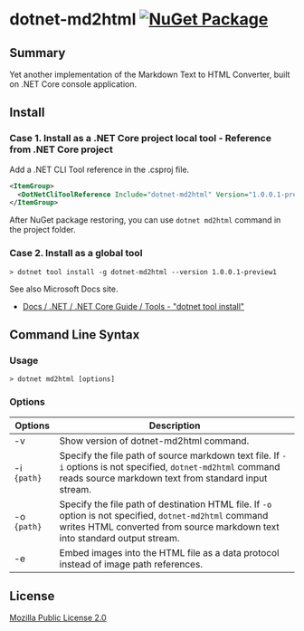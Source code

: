 # dotnet-md2html [![NuGet Package](https://img.shields.io/nuget/v/dotnet-md2html.svg)](https://www.nuget.org/packages/dotnet-md2html/)

## Summary

Yet another implementation of the Markdown Text to HTML Converter, built on .NET Core console application.

## Install

### Case 1. Install as a .NET Core project local tool - Reference from .NET Core project

Add a .NET CLI Tool reference in the .csproj file.

```xml
<ItemGroup>
  <DotNetCliToolReference Include="dotnet-md2html" Version="1.0.0.1-preview1" />
</ItemGroup>
```

After NuGet package restoring, you can use `dotnet md2html` command in the project folder.

### Case 2. Install as a global tool


```shell
> dotnet tool install -g dotnet-md2html --version 1.0.0.1-preview1
```

See also Microsoft Docs site.

- [Docs / .NET / .NET Core Guide / Tools - "dotnet tool install"](https://docs.microsoft.com/dotnet/core/tools/dotnet-tool-install)

## Command Line Syntax

### Usage

```shell
> dotnet md2html [options]
```

### Options

Options | Description
---------------------|-----------------
-v | Show version of dotnet-md2html command.
-i `{path}` | Specify the file path of source markdown text file. If `-i` options is not specified, `dotnet-md2html` command reads source markdown text from standard input stream.
-o `{path}` | Specify the file path of destination HTML file. If `-o` option is not specified, `dotnet-md2html` command writes HTML converted from source markdown text into standard output stream.
-e | Embed images into the HTML file as a data protocol instead of image path references.

## License

[Mozilla Public License 2.0](https://github.com/jsakamoto/dotnet-md2html/blob/master/LICENSE)